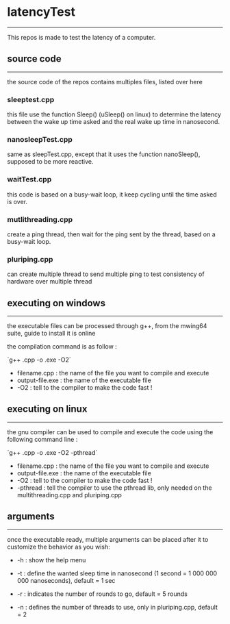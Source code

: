 # latencyTest
---

This repos is made to test the latency of a computer.

## source code
--- 

the source code of the repos contains multiples files, listed over here

### sleeptest.cpp

this file use the function Sleep() (uSleep() on linux) to determine the latency between the wake up time asked and the real wake up time in nanosecond.

### nanosleepTest.cpp

same as sleepTest.cpp, except that it uses the function nanoSleep(), supposed to be more reactive.

### waitTest.cpp

this code is based on a busy-wait loop, it keep cycling until the time asked is over.

### mutlithreading.cpp

create a ping thread, then wait for the ping sent by the thread, based on a busy-wait loop.

### pluriping.cpp

can create multiple thread to send multiple ping to test consistency of hardware over multiple thread

## executing on windows
---

the executable files can be processed through g++, from the mwing64 suite, guide to install it is online

the compilation command is as follow :

´g++ <filename>.cpp -o <output-file>.exe -O2´

- filename.cpp : the name of the file you want to compile and execute
- output-file.exe : the name of the executable file
- -O2 : tell to the compiler to make the code fast !


## executing on linux
---

the gnu compiler can be used to compile and execute the code using the following command line :

´g++ <filename>.cpp -o <output-file>.exe -O2 -pthread´

- filename.cpp : the name of the file you want to compile and execute
- output-file.exe : the name of the executable file
- -O2 : tell to the compiler to make the code fast !
- -pthread : tell the compiler to use the pthread lib, only needed on the multithreading.cpp and pluriping.cpp

## arguments
---

once the executable ready, multiple arguments can be placed after it to customize the behavior as you wish:

- -h : show the help menu

- -t : define the wanted sleep time in nanosecond (1 second = 1 000 000 000 nanoseconds), default = 1 sec

- -r : indicates the number of rounds to go, default = 5 rounds

- -n : defines the number of threads to use, only in pluriping.cpp, default = 2